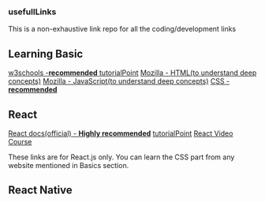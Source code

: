 ### usefullLinks
This is a non-exhaustive link repo for all the coding/development links

## Learning Basic
[w3schools -**recommended** ](https://www.w3schools.com/)
[tutorialPoint](https://www.tutorialspoint.com/index.htm)
[Mozilla - HTML(to understand deep concepts)](https://developer.mozilla.org/en-US/docs/Web/HTML)
[Mozilla - JavaScript(to understand deep concepts)](https://developer.mozilla.org/en-US/docs/Web/JavaScript)
[CSS - **recommended**](https://css-tricks.com/)

## React
[React docs(official) - **Highly recommended**](https://reactjs.org/docs/hello-world.html)
[tutorialPoint](https://www.tutorialspoint.com/reactjs/index.htm)
[React Video Course](https://freecoursesite.com/wp-content/uploads/2020/12/FreeCourseSite.com-Udemy%20-%20Advanced%20React%20and%20Redux.torrent)

These links are for React.js only. You can learn the CSS part from any website mentioned in Basics section.

## React Native 
